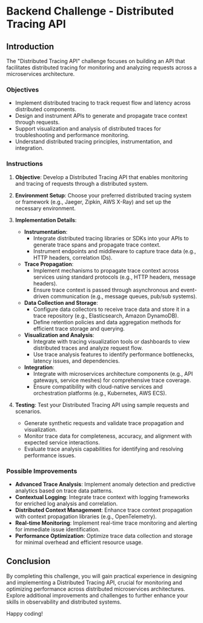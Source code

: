 # Backend Challenge - Distributed Tracing API

## Introduction

The "Distributed Tracing API" challenge focuses on building an API that facilitates distributed tracing for monitoring and analyzing requests across a microservices architecture.

### Objectives

- Implement distributed tracing to track request flow and latency across distributed components.
- Design and instrument APIs to generate and propagate trace context through requests.
- Support visualization and analysis of distributed traces for troubleshooting and performance monitoring.
- Understand distributed tracing principles, instrumentation, and integration.

### Instructions

1. **Objective**: Develop a Distributed Tracing API that enables monitoring and tracing of requests through a distributed system.

2. **Environment Setup**: Choose your preferred distributed tracing system or framework (e.g., Jaeger, Zipkin, AWS X-Ray) and set up the necessary environment.

3. **Implementation Details**: 
   - **Instrumentation**:
     - Integrate distributed tracing libraries or SDKs into your APIs to generate trace spans and propagate trace context.
     - Instrument endpoints and middleware to capture trace data (e.g., HTTP headers, correlation IDs).
   - **Trace Propagation**:
     - Implement mechanisms to propagate trace context across services using standard protocols (e.g., HTTP headers, message headers).
     - Ensure trace context is passed through asynchronous and event-driven communication (e.g., message queues, pub/sub systems).
   - **Data Collection and Storage**:
     - Configure data collectors to receive trace data and store it in a trace repository (e.g., Elasticsearch, Amazon DynamoDB).
     - Define retention policies and data aggregation methods for efficient trace storage and querying.
   - **Visualization and Analysis**:
     - Integrate with tracing visualization tools or dashboards to view distributed traces and analyze request flow.
     - Use trace analysis features to identify performance bottlenecks, latency issues, and dependencies.
   - **Integration**:
     - Integrate with microservices architecture components (e.g., API gateways, service meshes) for comprehensive trace coverage.
     - Ensure compatibility with cloud-native services and orchestration platforms (e.g., Kubernetes, AWS ECS).

4. **Testing**: Test your Distributed Tracing API using sample requests and scenarios.
   - Generate synthetic requests and validate trace propagation and visualization.
   - Monitor trace data for completeness, accuracy, and alignment with expected service interactions.
   - Evaluate trace analysis capabilities for identifying and resolving performance issues.

### Possible Improvements

- **Advanced Trace Analysis**: Implement anomaly detection and predictive analytics based on trace data patterns.
- **Contextual Logging**: Integrate trace context with logging frameworks for enriched log analysis and correlation.
- **Distributed Context Management**: Enhance trace context propagation with context propagation libraries (e.g., OpenTelemetry).
- **Real-time Monitoring**: Implement real-time trace monitoring and alerting for immediate issue identification.
- **Performance Optimization**: Optimize trace data collection and storage for minimal overhead and efficient resource usage.

## Conclusion

By completing this challenge, you will gain practical experience in designing and implementing a Distributed Tracing API, crucial for monitoring and optimizing performance across distributed microservices architectures. Explore additional improvements and challenges to further enhance your skills in observability and distributed systems.

Happy coding!
